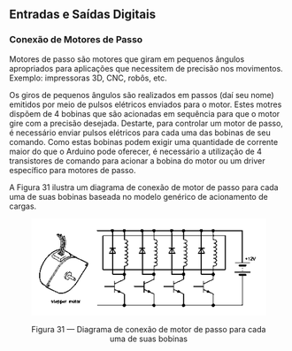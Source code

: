 ## Entradas e Saídas Digitais
### Conexão de Motores de Passo

<div class="footnotesize">

Motores de passo são motores que giram em pequenos ângulos apropriados para aplicações que necessitem de precisão nos movimentos. Exemplo: impressoras 3D, CNC, robôs, etc.

Os giros de pequenos ângulos são realizados em passos (daí seu nome) emitidos por meio de pulsos elétricos enviados para o motor. Estes motres dispõem de 4 bobinas que são acionadas em sequência para que o motor gire com a precisão desejada. Destarte, para controlar um motor de passo, é necessário enviar pulsos elétricos para cada uma das bobinas de seu comando. Como estas bobinas podem exigir uma quantidade de corrente maior do que o Arduino pode oferecer, é necessário a utilização de 4 transistores de comando para acionar a bobina do motor ou um driver específico para motores de passo.

A Figura 31 ilustra um diagrama de conexão de motor de passo para cada uma de suas bobinas baseada no modelo genérico de acionamento de cargas.

<figure>

<!-- _class: transparent -->
![centered-img](./img/stepper.png)

<figcaption style="text-align: center">
Figura 31 — Diagrama de conexão de motor de passo para cada uma de suas bobinas
</figcaption>
</figure>

</div>
